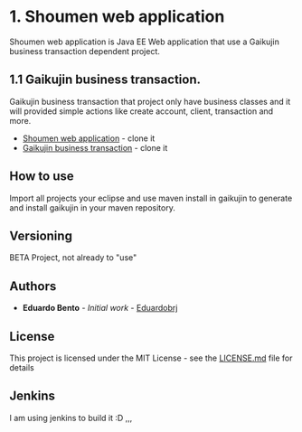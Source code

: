 # 1. Shoumen web application

Shoumen web application is Java EE Web application that use a Gaikujin business transaction dependent project.

## 1.1 Gaikujin business transaction.

Gaikujin business transaction that project only have business classes and it will provided simple actions like create account, client, transaction and more.

* [Shoumen web application](https://github.com/eduardobento2/shoumen) - clone it
* [Gaikujin business transaction](https://github.com/eduardobento2/gaikujin) - clone it

## How to use

Import all projects your eclipse and use maven install in gaikujin to generate and install gaikujin in your maven repository.

## Versioning
 BETA Project, not already to "use"
 
## Authors

* **Eduardo Bento** - *Initial work* - [Eduardobrj](https://github.com/eduardobento2)

## License

This project is licensed under the MIT License - see the [LICENSE.md](LICENSE.md) file for details

## Jenkins

I am using jenkins to build it :D ,,,

